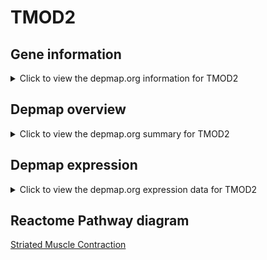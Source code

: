 <h1>TMOD2</h1>

<h2>Gene information</h2>
<details>
  <summary>Click to view the depmap.org information for TMOD2</summary>
  <iframe src="https://depmap.org/portal/gene/TMOD2?tab=about" style="border:none;width:100%;height:800px"></iframe>
</details>

<h2>Depmap overview</h2>
<details>
  <summary>Click to view the depmap.org summary for TMOD2</summary>
  <iframe src="https://depmap.org/portal/gene/TMOD2?tab=overview" style="border:none;width:100%;height:800px"></iframe>
</details>

<h2>Depmap expression</h2>
<details>
  <summary>Click to view the depmap.org expression data for TMOD2</summary>
  <iframe src="https://depmap.org/portal/gene/TMOD2?tab=characterization" style="border:none;width:100%;height:800px"></iframe>
</details>



<h2>Reactome Pathway diagram</h2>
<a href="https://reactome.org/PathwayBrowser/#/R-HSA-390522" target="_BLANK">Striated Muscle Contraction</a>



